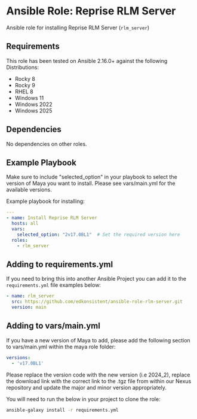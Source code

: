 # Ansible Role: Reprise RLM Server

Ansible role for installing Reprise RLM Server (`rlm_server`)

## Requirements

This role has been tested on Ansible 2.16.0+ against the following Distributions:

  - Rocky 8
  - Rocky 9
  - RHEL 8
  - Windows 11
  - Windows 2022
  - Windows 2025

## Dependencies

No dependencies on other roles.

## Example Playbook

Make sure to include "selected_option" in your playbook to select the version of
Maya you want to install. Please see vars/main.yml for the available versions.

Example playbook for installing:

```yaml
---
- name: Install Reprise RLM Server
  hosts: all
  vars:
    selected_option: "2v17.0BL1"  # Set the required version here
  roles:
    - rlm_server  
```

## Adding to requirements.yml

If you need to bring this into another Ansible Project you can add it to the `requirements.yml` file examples below:

```yaml
- name: rlm_server
  src: https://github.com/edkonsistent/ansible-role-rlm-server.git
  version: main
```

## Adding to vars/main.yml

If you have a new version of Maya to add, please add the following section to vars/main.yml
within the maya role folder:

```yaml
versions:
  - 'v17.0BL1'
```

Please replace the version code with the new version (i.e 2024_2), replace the download
link with the correct link to the .tgz file from within our Nexus repository and update
the major and minor version appropriately.

You will need to run the below in your project to clone the role:

```bash
ansible-galaxy install -r requirements.yml
```
